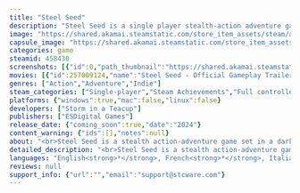 ```yaml
---
title: "Steel Seed"
description: "Steel Seed is a single player stealth-action adventure game set in a dark sci-fi world. In her epic journey inside a hostile underground facility run by AIs, Zoe is alone with Koby, a flying drone, as her only companion."
image: "https://shared.akamai.steamstatic.com/store_item_assets/steam/apps/458430/header.jpg?t=1732099408"
capsule_image: "https://shared.akamai.steamstatic.com/store_item_assets/steam/apps/458430/c53ea773b241f208ac0c851270e57e9c3ccef233/capsule_231x87.jpg?t=1732099408"
categories: game
steamid: 458430
screenshots: [{"id":0,"path_thumbnail":"https://shared.akamai.steamstatic.com/store_item_assets/steam/apps/458430/ss_595f4c56449dd1a5467a18c26d03467f017139d7.600x338.jpg?t=1732099408","path_full":"https://shared.akamai.steamstatic.com/store_item_assets/steam/apps/458430/ss_595f4c56449dd1a5467a18c26d03467f017139d7.1920x1080.jpg?t=1732099408"},{"id":1,"path_thumbnail":"https://shared.akamai.steamstatic.com/store_item_assets/steam/apps/458430/ss_16aad892290c011c48e46f3cb1de7d76d647e643.600x338.jpg?t=1732099408","path_full":"https://shared.akamai.steamstatic.com/store_item_assets/steam/apps/458430/ss_16aad892290c011c48e46f3cb1de7d76d647e643.1920x1080.jpg?t=1732099408"},{"id":2,"path_thumbnail":"https://shared.akamai.steamstatic.com/store_item_assets/steam/apps/458430/ss_676b44035fd311329299227d84c0e39609552c1e.600x338.jpg?t=1732099408","path_full":"https://shared.akamai.steamstatic.com/store_item_assets/steam/apps/458430/ss_676b44035fd311329299227d84c0e39609552c1e.1920x1080.jpg?t=1732099408"},{"id":3,"path_thumbnail":"https://shared.akamai.steamstatic.com/store_item_assets/steam/apps/458430/ss_701f616ee1cc774528a10e1f1befe2b0e54f31bf.600x338.jpg?t=1732099408","path_full":"https://shared.akamai.steamstatic.com/store_item_assets/steam/apps/458430/ss_701f616ee1cc774528a10e1f1befe2b0e54f31bf.1920x1080.jpg?t=1732099408"},{"id":4,"path_thumbnail":"https://shared.akamai.steamstatic.com/store_item_assets/steam/apps/458430/ss_e20a7d59c13e9b4f4a09c5dc3557d5a0872359a0.600x338.jpg?t=1732099408","path_full":"https://shared.akamai.steamstatic.com/store_item_assets/steam/apps/458430/ss_e20a7d59c13e9b4f4a09c5dc3557d5a0872359a0.1920x1080.jpg?t=1732099408"},{"id":5,"path_thumbnail":"https://shared.akamai.steamstatic.com/store_item_assets/steam/apps/458430/ss_304ae0691379847205abf368538ebbd8a8a6854a.600x338.jpg?t=1732099408","path_full":"https://shared.akamai.steamstatic.com/store_item_assets/steam/apps/458430/ss_304ae0691379847205abf368538ebbd8a8a6854a.1920x1080.jpg?t=1732099408"},{"id":6,"path_thumbnail":"https://shared.akamai.steamstatic.com/store_item_assets/steam/apps/458430/ss_2027b9cceb8df9836b848ad071e03a02289d5248.600x338.jpg?t=1732099408","path_full":"https://shared.akamai.steamstatic.com/store_item_assets/steam/apps/458430/ss_2027b9cceb8df9836b848ad071e03a02289d5248.1920x1080.jpg?t=1732099408"},{"id":7,"path_thumbnail":"https://shared.akamai.steamstatic.com/store_item_assets/steam/apps/458430/ss_e9c895bbaafb182bab63296d0a6d8962e3b4a942.600x338.jpg?t=1732099408","path_full":"https://shared.akamai.steamstatic.com/store_item_assets/steam/apps/458430/ss_e9c895bbaafb182bab63296d0a6d8962e3b4a942.1920x1080.jpg?t=1732099408"},{"id":8,"path_thumbnail":"https://shared.akamai.steamstatic.com/store_item_assets/steam/apps/458430/ss_6ccc799e5867661510aed5e885adb997de657cc0.600x338.jpg?t=1732099408","path_full":"https://shared.akamai.steamstatic.com/store_item_assets/steam/apps/458430/ss_6ccc799e5867661510aed5e885adb997de657cc0.1920x1080.jpg?t=1732099408"},{"id":9,"path_thumbnail":"https://shared.akamai.steamstatic.com/store_item_assets/steam/apps/458430/ss_48c3406146def444f32fe4e13999c132449ad1d8.600x338.jpg?t=1732099408","path_full":"https://shared.akamai.steamstatic.com/store_item_assets/steam/apps/458430/ss_48c3406146def444f32fe4e13999c132449ad1d8.1920x1080.jpg?t=1732099408"}]
movies: [{"id":257009124,"name":"Steel Seed - Official Gameplay Trailer","thumbnail":"https://shared.akamai.steamstatic.com/store_item_assets/steam/apps/257009124/movie.293x165.jpg?t=1710917572","webm":{"480":"http://video.akamai.steamstatic.com/store_trailers/257009124/movie480_vp9.webm?t=1710917572","max":"http://video.akamai.steamstatic.com/store_trailers/257009124/movie_max_vp9.webm?t=1710917572"},"mp4":{"480":"http://video.akamai.steamstatic.com/store_trailers/257009124/movie480.mp4?t=1710917572","max":"http://video.akamai.steamstatic.com/store_trailers/257009124/movie_max.mp4?t=1710917572"},"highlight":true},{"id":256951889,"name":"Steel Seed Gameplay Reveal Trailer","thumbnail":"https://shared.akamai.steamstatic.com/store_item_assets/steam/apps/256951889/movie.293x165.jpg?t=1686483088","webm":{"480":"http://video.akamai.steamstatic.com/store_trailers/256951889/movie480_vp9.webm?t=1686483088","max":"http://video.akamai.steamstatic.com/store_trailers/256951889/movie_max_vp9.webm?t=1686483088"},"mp4":{"480":"http://video.akamai.steamstatic.com/store_trailers/256951889/movie480.mp4?t=1686483088","max":"http://video.akamai.steamstatic.com/store_trailers/256951889/movie_max.mp4?t=1686483088"},"highlight":true}]
genres: ["Action","Adventure","Indie"]
steam_categories: ["Single-player","Steam Achievements","Full controller support"]
platforms: {"windows":true,"mac":false,"linux":false}
developers: ["Storm in a Teacup"]
publishers: ["ESDigital Games"]
release_date: {"coming_soon":true,"date":"2024"}
content_warning: {"ids":[],"notes":null}
about: "<br>Steel Seed is a stealth action-adventure game set in a dark, sci-fi world where humanity hangs on the brink of extinction. Join protagonist Zoe and her flying drone companion KOBY, as they investigate the depths of a hostile underground facility in search of answers and the key to the survival of mankind.<h2 class=\"bb_tag\"><strong>IMMERSIVE, DARK SCI-FI WORLD</strong></h2>Intriguing main character evolution paired with a compelling and deep narrative experience revised and edited by BAFTA-winning writer Martin Korda.<br><img class=\"bb_img\" src=\"https://shared.akamai.steamstatic.com/store_item_assets/steam/apps/458430/extras/1_Overview.gif?t=1732099408\" /><br><strong><h2 class=\"bb_tag\">BE MOBILE AND AGILE</h2></strong>Use Zoe’s parkour skills to traverse the underground facility and gain a tactical advantage. From the artificial, robot-controlled depths to the open natural environment, danger lurks around every corner.<br><img class=\"bb_img\" src=\"https://shared.akamai.steamstatic.com/store_item_assets/steam/apps/458430/extras/4_TRAVERSE.gif?t=1732099408\" /><h2 class=\"bb_tag\"><strong>KOBY, A DRONE FOR LIFE</strong></h2>The master key of Steel Seed and Zoe’s guide on her lonely and dangerous journey inside the underground facility. By working together, they create a formidable duo and bring something new to every fight. <br><img class=\"bb_img\" src=\"https://shared.akamai.steamstatic.com/store_item_assets/steam/apps/458430/extras/3_COBY.gif?t=1732099408\" /><h2 class=\"bb_tag\"><strong>STEALTH: THE ART OF FIGHTING, WITHOUT FIGHTING</strong></h2>Use stealth-based techniques to explore the facility’s hostile environment undetected by robotic entities and guards. Some confrontations can be avoided through efficient movement.<br><img class=\"bb_img\" src=\"https://shared.akamai.steamstatic.com/store_item_assets/steam/apps/458430/extras/2_Stealth.gif?t=1732099408\" /><br>"
detailed_description: "<br>Steel Seed is a stealth action-adventure game set in a dark, sci-fi world where humanity hangs on the brink of extinction. Join protagonist Zoe and her flying drone companion KOBY, as they investigate the depths of a hostile underground facility in search of answers and the key to the survival of mankind.<h2 class=\"bb_tag\"><strong>IMMERSIVE, DARK SCI-FI WORLD</strong></h2>Intriguing main character evolution paired with a compelling and deep narrative experience revised and edited by BAFTA-winning writer Martin Korda.<br><img class=\"bb_img\" src=\"https://shared.akamai.steamstatic.com/store_item_assets/steam/apps/458430/extras/1_Overview.gif?t=1732099408\" /><br><strong><h2 class=\"bb_tag\">BE MOBILE AND AGILE</h2></strong>Use Zoe’s parkour skills to traverse the underground facility and gain a tactical advantage. From the artificial, robot-controlled depths to the open natural environment, danger lurks around every corner.<br><img class=\"bb_img\" src=\"https://shared.akamai.steamstatic.com/store_item_assets/steam/apps/458430/extras/4_TRAVERSE.gif?t=1732099408\" /><h2 class=\"bb_tag\"><strong>KOBY, A DRONE FOR LIFE</strong></h2>The master key of Steel Seed and Zoe’s guide on her lonely and dangerous journey inside the underground facility. By working together, they create a formidable duo and bring something new to every fight. <br><img class=\"bb_img\" src=\"https://shared.akamai.steamstatic.com/store_item_assets/steam/apps/458430/extras/3_COBY.gif?t=1732099408\" /><h2 class=\"bb_tag\"><strong>STEALTH: THE ART OF FIGHTING, WITHOUT FIGHTING</strong></h2>Use stealth-based techniques to explore the facility’s hostile environment undetected by robotic entities and guards. Some confrontations can be avoided through efficient movement.<br><img class=\"bb_img\" src=\"https://shared.akamai.steamstatic.com/store_item_assets/steam/apps/458430/extras/2_Stealth.gif?t=1732099408\" /><br>"
languages: "English<strong>*</strong>, French<strong>*</strong>, Italian<strong>*</strong>, German<strong>*</strong>, Spanish - Spain<strong>*</strong>, Simplified Chinese, Korean, Japanese, Portuguese - Brazil, Russian<strong>*</strong>, Traditional Chinese<br><strong>*</strong>languages with full audio support"
reviews: null
support_info: {"url":"","email":"support@stcware.com"}
---
```


